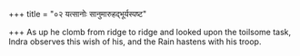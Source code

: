 +++
title = "०२ यत्सानोः सानुमारुहद्भूर्यस्पष्ट"

+++
As up he clomb from ridge to ridge and looked upon the toilsome task,  
     Indra observes this wish of his, and the Rain hastens with his troop.